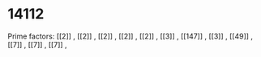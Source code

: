 # 14112

Prime factors: [[2]] , [[2]] , [[2]] , [[2]] , [[2]] , [[3]] , [[147]] , [[3]] , [[49]] , [[7]] , [[7]] , [[7]] , 